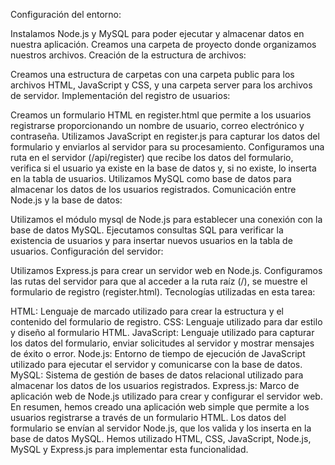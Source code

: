 Configuración del entorno:

Instalamos Node.js y MySQL para poder ejecutar y almacenar datos en nuestra aplicación.
Creamos una carpeta de proyecto donde organizamos nuestros archivos.
Creación de la estructura de archivos:

Creamos una estructura de carpetas con una carpeta public para los archivos HTML, JavaScript y CSS, y una carpeta server para los archivos de servidor.
Implementación del registro de usuarios:

Creamos un formulario HTML en register.html que permite a los usuarios registrarse proporcionando un nombre de usuario, correo electrónico y contraseña.
Utilizamos JavaScript en register.js para capturar los datos del formulario y enviarlos al servidor para su procesamiento.
Configuramos una ruta en el servidor (/api/register) que recibe los datos del formulario, verifica si el usuario ya existe en la base de datos y, si no existe, lo inserta en la tabla de usuarios.
Utilizamos MySQL como base de datos para almacenar los datos de los usuarios registrados.
Comunicación entre Node.js y la base de datos:

Utilizamos el módulo mysql de Node.js para establecer una conexión con la base de datos MySQL.
Ejecutamos consultas SQL para verificar la existencia de usuarios y para insertar nuevos usuarios en la tabla de usuarios.
Configuración del servidor:

Utilizamos Express.js para crear un servidor web en Node.js.
Configuramos las rutas del servidor para que al acceder a la ruta raíz (/), se muestre el formulario de registro (register.html).
Tecnologías utilizadas en esta tarea:

HTML: Lenguaje de marcado utilizado para crear la estructura y el contenido del formulario de registro.
CSS: Lenguaje utilizado para dar estilo y diseño al formulario HTML.
JavaScript: Lenguaje utilizado para capturar los datos del formulario, enviar solicitudes al servidor y mostrar mensajes de éxito o error.
Node.js: Entorno de tiempo de ejecución de JavaScript utilizado para ejecutar el servidor y comunicarse con la base de datos.
MySQL: Sistema de gestión de bases de datos relacional utilizado para almacenar los datos de los usuarios registrados.
Express.js: Marco de aplicación web de Node.js utilizado para crear y configurar el servidor web.
En resumen, hemos creado una aplicación web simple que permite a los usuarios registrarse a través de un formulario HTML. Los datos del formulario se envían al servidor Node.js, que los valida y los inserta en la base de datos MySQL. Hemos utilizado HTML, CSS, JavaScript, Node.js, MySQL y Express.js para implementar esta funcionalidad.
